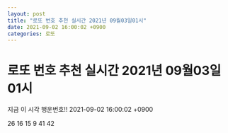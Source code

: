 ```yaml
---
layout: post
title: "로또 번호 추천 실시간 2021년 09월03일01시"
date: 2021-09-02 16:00:02 +0900
categories: 로또
---
```


# 로또 번호 추천 실시간 2021년 09월03일01시

지금 이 시각 행운번호!! 2021-09-02 16:00:02 +0900

 26  16  15  9  41  42 

